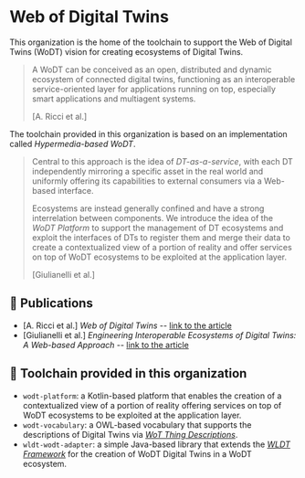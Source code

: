 # Web of Digital Twins
This organization is the home of the toolchain to support the Web of Digital Twins (WoDT) vision for creating ecosystems of Digital Twins.
> A WoDT can be conceived as an open, distributed and dynamic ecosystem of connected digital twins, functioning as an interoperable service-oriented layer for applications running on top, especially smart applications and multiagent systems.
> 
> [A. Ricci et al.]

The toolchain provided in this organization is based on an implementation called _Hypermedia-based WoDT_.
> Central to this approach is the idea of _DT-as-a-service_, with each DT independently mirroring a specific asset in the real world and uniformly offering its capabilities to external consumers via a Web-based interface.
> 
> Ecosystems are instead generally confined and have a strong interrelation between components. We introduce the idea of the _WoDT Platform_ to support the management of DT ecosystems and exploit the interfaces of DTs to register them and merge their data to create a contextualized view of a portion of reality and offer services on top of WoDT ecosystems to be exploited at the application layer.
>
> [Giulianelli et al.]

## :page_facing_up: Publications
- [A. Ricci et al.] _Web of Digital Twins_ -- [link to the article](https://dl.acm.org/doi/10.1145/3507909)
- [Giulianelli et al.] _Engineering Interoperable Ecosystems of Digital Twins: A Web-based Approach_ -- [link to the article](https://maestro.acm.org/trk/clickp?ref=z16l2snue3_2-316ea_0x33ae25x0437&doi=3652620.3688263)

## :hammer: Toolchain provided in this organization
- `wodt-platform`: a Kotlin-based platform that enables the creation of a contextualized view of a portion of reality offering services on top of WoDT ecosystems to be exploited at the application layer. 
- `wodt-vocabulary`: a OWL-based vocabulary that supports the descriptions of Digital Twins via [_WoT Thing Descriptions_](https://www.w3.org/TR/wot-thing-description/).
- `wldt-wodt-adapter`: a simple Java-based library that extends the [_WLDT Framework_](https://github.com/wldt) for the creation of WoDT Digital Twins in a WoDT ecosystem.
